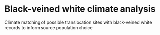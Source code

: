 # Black-veined white climate analysis
Climate matching of possible translocation sites with black-veined white records to inform source population choice
